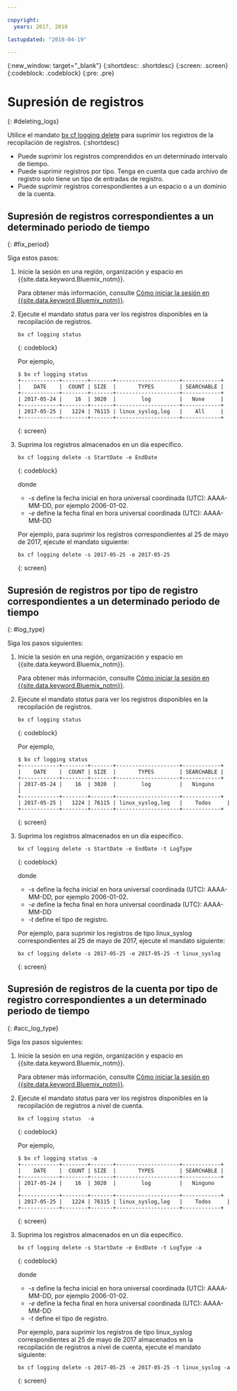 ```yaml
---

copyright:
  years: 2017, 2018

lastupdated: "2018-04-19"

---
```



{:new_window: target="_blank"}
{:shortdesc: .shortdesc}
{:screen: .screen}
{:codeblock: .codeblock}
{:pre: .pre}

# Supresión de registros
{: #deleting_logs}

Utilice el mandato [bx cf logging delete](/docs/services/CloudLogAnalysis/reference/logging_cli.html#status) para suprimir los registros de la recopilación de registros. 
{:shortdesc}

* Puede suprimir los registros comprendidos en un determinado intervalo de tiempo.
* Puede suprimir registros por tipo. Tenga en cuenta que cada archivo de registro solo tiene un tipo de entradas de registro.
* Puede suprimir registros correspondientes a un espacio o a un dominio de la cuenta.


## Supresión de registros correspondientes a un determinado periodo de tiempo
{: #fix_period}

Siga estos pasos:

1. Inicie la sesión en una región, organización y espacio en {{site.data.keyword.Bluemix_notm}}. 

    Para obtener más información, consulte [Cómo iniciar la sesión en {{site.data.keyword.Bluemix_notm}}](/docs/services/CloudLogAnalysis/qa/cli_qa.html#login).
    
2. Ejecute el mandato *status* para ver los registros disponibles en la recopilación de registros.

    ```
    bx cf logging status
    ```
    {: codeblock}
    
    Por ejemplo,
    
    ```
    $ bx cf logging status
    +------------+--------+-------+--------------------+------------+
    |    DATE    |  COUNT | SIZE  |       TYPES        | SEARCHABLE |
    +------------+--------+-------+--------------------+------------+
    | 2017-05-24 |    16  | 3020  |        log         |   None     |
    +------------+--------+-------+--------------------+------------+
    | 2017-05-25 |   1224 | 76115 | linux_syslog,log   |    All     |
    +------------+--------+-------+--------------------+------------+
    ```
    {: screen}
	
3. Suprima los registros almacenados en un día específico.

    ```
	bx cf logging delete -s StartDate -e EndDate
	```
	{: codeblock}
	
	donde
	
	* *-s* define la fecha inicial en hora universal coordinada (UTC): AAAA-MM-DD, por ejemplo 2006-01-02.
    * *-e* define la fecha final en hora universal coordinada (UTC): AAAA-MM-DD
    	
	Por ejemplo, para suprimir los registros correspondientes al 25 de mayo de 2017, ejecute el mandato siguiente:
	
	```
	bx cf logging delete -s 2017-05-25 -e 2017-05-25
	```
	{: screen}

	
## Supresión de registros por tipo de registro correspondientes a un determinado periodo de tiempo
{: #log_type}

Siga los pasos siguientes:

1. Inicie la sesión en una región, organización y espacio en {{site.data.keyword.Bluemix_notm}}. 

    Para obtener más información, consulte [Cómo iniciar la sesión en {{site.data.keyword.Bluemix_notm}}](/docs/services/CloudLogAnalysis/qa/cli_qa.html#login).
    
2. Ejecute el mandato *status* para ver los registros disponibles en la recopilación de registros.

    ```
    bx cf logging status
    ```
    {: codeblock}
    
    Por ejemplo,
    
    ```
    $ bx cf logging status
    +------------+--------+-------+--------------------+------------+
    |    DATE    |  COUNT | SIZE  |       TYPES        | SEARCHABLE |
    +------------+--------+-------+--------------------+------------+
    | 2017-05-24 |    16  | 3020  |        log         |   Ninguno     |
    +------------+--------+-------+--------------------+------------+
    | 2017-05-25 |   1224 | 76115 | linux_syslog,log   |    Todos     |
    +------------+--------+-------+--------------------+------------+
    ```
    {: screen}
	
3. Suprima los registros almacenados en un día específico.

    ```
	bx cf logging delete -s StartDate -e EndDate -t LogType
	```
	{: codeblock}
	
	donde
	
	* *-s* define la fecha inicial en hora universal coordinada (UTC): AAAA-MM-DD, por ejemplo 2006-01-02.
    * *-e* define la fecha final en hora universal coordinada (UTC): AAAA-MM-DD
    * *-t* define el tipo de registro.
    	
	Por ejemplo, para suprimir los registros de tipo linux_syslog correspondientes al 25 de mayo de 2017, ejecute el mandato siguiente:
	
	```
	bx cf logging delete -s 2017-05-25 -e 2017-05-25 -t linux_syslog
	```
	{: screen}

		
	
## Supresión de registros de la cuenta por tipo de registro correspondientes a un determinado periodo de tiempo
{: #acc_log_type}

Siga los pasos siguientes:

1. Inicie la sesión en una región, organización y espacio en {{site.data.keyword.Bluemix_notm}}. 

    Para obtener más información, consulte [Cómo iniciar la sesión en {{site.data.keyword.Bluemix_notm}}](/docs/services/CloudLogAnalysis/qa/cli_qa.html#login).
    
2. Ejecute el mandato *status* para ver los registros disponibles en la recopilación de registros a nivel de cuenta.

    ```
    bx cf logging status  -a
    ```
    {: codeblock}
    
    Por ejemplo,
    
    ```
    $ bx cf logging status -a
    +------------+--------+-------+--------------------+------------+
    |    DATE    |  COUNT | SIZE  |       TYPES        | SEARCHABLE |
    +------------+--------+-------+--------------------+------------+
    | 2017-05-24 |    16  | 3020  |        log         |   Ninguno     |
    +------------+--------+-------+--------------------+------------+
    | 2017-05-25 |   1224 | 76115 | linux_syslog,log   |    Todos     |
    +------------+--------+-------+--------------------+------------+
    ```
    {: screen}
	
3. Suprima los registros almacenados en un día específico.

    ```
	bx cf logging delete -s StartDate -e EndDate -t LogType -a
	```
	{: codeblock}
	
	donde
	
	* *-s* define la fecha inicial en hora universal coordinada (UTC): AAAA-MM-DD, por ejemplo 2006-01-02.
    * *-e* define la fecha final en hora universal coordinada (UTC): AAAA-MM-DD
    * *-t* define el tipo de registro.
    	
	Por ejemplo, para suprimir los registros de tipo linux_syslog correspondientes al 25 de mayo de 2017 almacenados en la recopilación de registros a nivel de cuenta, ejecute el mandato siguiente:
	
	```
	bx cf logging delete -s 2017-05-25 -e 2017-05-25 -t linux_syslog -a
	```
	{: screen}
	












